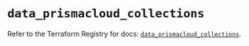 # `data_prismacloud_collections`

Refer to the Terraform Registry for docs: [`data_prismacloud_collections`](https://registry.terraform.io/providers/paloaltonetworks/prismacloud/1.7.0/docs/data-sources/collections).
